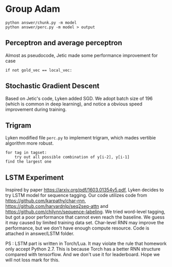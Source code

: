 # Group Adam

    python answer/chunk.py -m model
    python answer/perc.py -m model > output

## Perceptron and average perceptron
Almost as pseudocode, Jetic made some performance improvement for case

    if not gold_vec == local_vec:

## Stochastic Gradient Descent
Based on Jetic's code, Lyken added SGD. We adopt batch size of 196 (which is common in deep learning), and notice a obvious speed improvement during training.

## Trigram
Lyken modified file ```perc.py``` to implement trigram, which mades vertibie algorithm more robust.

    for tag in tagset:
        try out all possible combination of y[i-2], y[i-1]
    find the largest one

## LSTM Experiment
Inspired by paper https://arxiv.org/pdf/1603.01354v5.pdf, Lyken decides to try LSTM model for sequence tagging. Our code utilizes code from https://github.com/karpathy/char-rnn, https://github.com/harvardnlp/seq2seq-attn  and https://github.com/chilynn/sequence-labeling. We tried word-level tagging, but got a poor performance that cannot even reach the baseline. We guess it may caused by limited training data set. Char-level RNN may improve the performance, but we don't have enough compute resource. Code is attached in answer/LSTM folder.

PS : LSTM part is written in Torch/Lua. It may violate the rule that homework only accept Python 2.7. This is because Torch has a better RNN structure compared with tensorflow. And we don't use it for leaderboard. Hope we will not loss mark for this.

